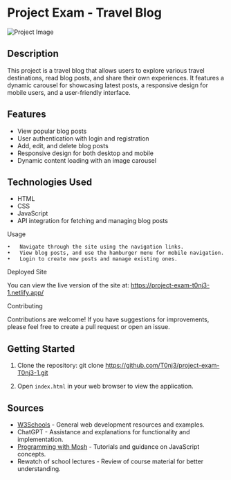 # Project Exam - Travel Blog

![Project Image](/assets/Hero/Hero1.jpg)

## Description
This project is a travel blog that allows users to explore various travel destinations, read blog posts, and share their own experiences. It features a dynamic carousel for showcasing latest posts, a responsive design for mobile users, and a user-friendly interface.

## Features
- View popular blog posts
- User authentication with login and registration
- Add, edit, and delete blog posts
- Responsive design for both desktop and mobile
- Dynamic content loading with an image carousel

## Technologies Used
- HTML
- CSS
- JavaScript
- API integration for fetching and managing blog posts

Usage

	•	Navigate through the site using the navigation links.
	•	View blog posts, and use the hamburger menu for mobile navigation.
	•	Login to create new posts and manage existing ones.

Deployed Site

You can view the live version of the site at: https://project-exam-t0nj3-1.netlify.app/

Contributing

Contributions are welcome! If you have suggestions for improvements, please feel free to create a pull request or open an issue.





## Getting Started
1. Clone the repository: git clone https://github.com/T0nj3/project-exam-T0nj3-1.git

3. Open `index.html` in your web browser to view the application.

## Sources

- [W3Schools](https://www.w3schools.com/) - General web development resources and examples.
- ChatGPT - Assistance and explanations for functionality and implementation.
- [Programming with Mosh](https://www.youtube.com/@programmingwithmosh) - Tutorials and guidance on JavaScript concepts.
- Rewatch of school lectures - Review of course material for better understanding.

